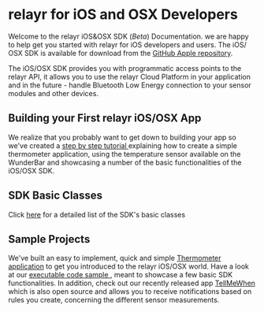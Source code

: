 # relayr for iOS and OSX Developers

Welcome to the relayr iOS&OSX SDK (*Beta*) Documentation. we are happy to help get you started with relayr for iOS developers and users.
The iOS/ OSX SDK is available for download from the <a href="https://github.com/relayr/apple-sdk" target="_blank">GitHub Apple repository</a>.

The iOS/OSX SDK provides you with programmatic access points to the relayr API, it allows you to use the relayr Cloud Platform in your application and in the future - handle Bluetooth Low Energy connection to your sensor modules and other devices.

## Building your First relayr iOS/OSX App 

We realize that you probably want to get down to building your app so we've created a <a href= "https://developer.relayr.io/documents/Apple/FirstApp" target="_self">step by step tutorial </a> explaining how to create a simple thermometer application, using the temperature sensor available on the WunderBar and showcasing a number of the basic functionalities of the iOS/OSX SDK.

## SDK Basic Classes 

Click <a href="https://developer.relayr.io/documents/Apple/Classes" target="_self">here</a> for a detailed list of the SDK's basic classes

## Sample Projects

We've built an easy to implement, quick and simple <a href="https://developer.relayr.io/documents/Apple/Examples/thermometer" target="_self">Thermometer application</a> to get you introduced to the relayr iOS/OSX world. Have a look at our <a href="https://developer.relayr.io/documents/Apple/Examples/executablesamples" target="_self"> executable code sample </a> , meant to showcase a few basic SDK functionalities.
In addition, check out our recently released app <a href="https://developer.relayr.io/documents/Apple/Examples/tellmewhen" target="_self">TellMeWhen</a> which is also open source and allows you to receive notifications based on rules you create, concerning the different sensor measurements.	
